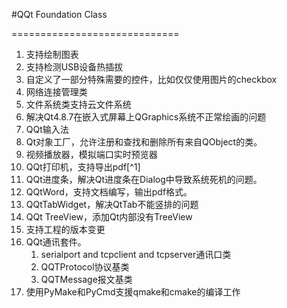 #QQt Foundation Class

=============================

1. 支持绘制图表
2. 支持检测USB设备热插拔
3. 自定义了一部分特殊需要的控件，比如仅仅使用图片的checkbox
4. 网络连接管理类
5. 文件系统类支持云文件系统
6. 解决Qt4.8.7在嵌入式屏幕上QGraphics系统不正常绘画的问题
7. QQt输入法
8. Qt对象工厂，允许注册和查找和删除所有来自QObject的类。
9. 视频播放器，模拟端口实时预览器
10. QQt打印机，支持导出pdf[^1]
11. QQt进度条，解决Qt进度条在Dialog中导致系统死机的问题。
12. QQtWord，支持文档编写，输出pdf格式。
13. QQtTabWidget，解决QtTab不能竖排的问题
14. QQt TreeView，添加Qt内部没有TreeView
15. 支持工程的版本变更
16. QQt通讯套件。
    1. serialport and tcpclient and tcpserver通讯口类
    2. QQTProtocol协议基类
    3. QQTMessage报文基类
17. 使用PyMake和PyCmd支援qmake和cmake的编译工作

